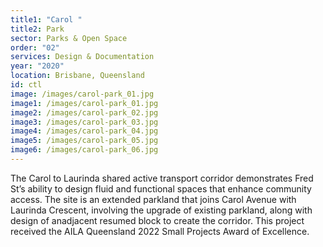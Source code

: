 ```yaml
---
title1: "Carol "
title2: Park
sector: Parks & Open Space
order: "02"
services: Design & Documentation
year: "2020"
location: Brisbane, Queensland
id: ctl
image: /images/carol-park_01.jpg
image1: /images/carol-park_01.jpg
image2: /images/carol-park_02.jpg
image3: /images/carol-park_03.jpg
image4: /images/carol-park_04.jpg
image5: /images/carol-park_05.jpg
image6: /images/carol-park_06.jpg
---
```

The Carol to Laurinda shared active transport corridor demonstrates
Fred St’s ability to design fluid and functional spaces that enhance community access. The site is an extended parkland that joins Carol Avenue with Laurinda Crescent, involving the upgrade of existing parkland, along with design of anadjacent resumed block to create the corridor. This project received the AILA Queensland 2022 Small Projects Award of Excellence.
